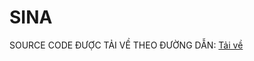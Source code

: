 # SINA
SOURCE CODE ĐƯỢC TẢI VỀ THEO ĐƯỜNG DẪN: [Tải về](https://drive.google.com/file/d/1GVhHieAT7C1G_A9okRrU9S5ctONrfscF/view?usp=sharing)
